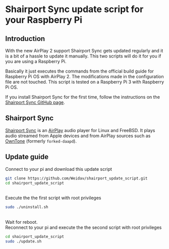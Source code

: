 
# Shairport Sync update script for your Raspberry Pi

## Introduction

With the new AirPlay 2 support Shairport Sync gets updated regularly and it is a bit of a hassle to update it manually. This two scripts will do it for you if you are using a Raspberry Pi.

Basically it just executes the commands from the official build guide for Raspberry Pi OS with AirPlay 2. The modifications made in the configuration file are not touched. This script is tested on a Raspberry Pi 3 with Raspberry Pi OS.

If you install Shairport Sync for the first time, follow the instructions on the [Shairport Sync GitHub page](https://github.com/mikebrady/shairport-sync/blob/master/BUILD.md).

## Shairport Sync

[Shairport Sync](https://github.com/mikebrady/shairport-sync) is an [AirPlay](https://www.pocket-lint.com/speakers/news/apple/144646-apple-airplay-2-vs-airplay-what-s-the-difference) audio player for Linux and FreeBSD. It plays audio streamed from Apple devices and from AirPlay sources such as [OwnTone](https://github.com/owntone/owntone-server) (formerly `forked-daapd`).

## Update guide

Connect to your pi and download this update script

```bash
git clone https://github.com/Weidav/shairport_update_script.git
cd shairport_update_script
```

\
Execute the the first script with root privileges

```bash
sudo ./uninstall.sh
```

\
Wait for reboot.\
Reconnect to your pi and execute the the second script with root privileges

```bash
cd shairport_update_script
sudo ./update.sh
```
